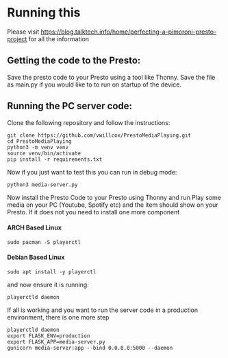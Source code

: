 # Running this

Please visit https://blog.talktech.info/home/perfecting-a-pimoroni-presto-project for all the information

## Getting the code to the Presto:

Save the presto code to your Presto using a tool like Thonny. Save the file as main.py if you would like to to run on startup of the device.
    
## Running the PC server code:

Clone the following repository and follow the instructions:
<pre language-bash>
<code>git clone https://github.com/vwillcox/PrestoMediaPlaying.git
cd PrestoMediaPlaying
python3 -m venv venv
source venv/bin/activate
pip install -r requirements.txt</code>
</pre>
Now if you just want to test this you can run in debug mode:
<pre language-bash>
<code>python3 media-server.py</code>
</pre>

Now install the Presto Code to your Presto using Thonny and run
Play some media on your PC (Youtube, Spotify etc) and the item should show on your Presto.
If it does not you need to install one more component

#### ARCH Based Linux
<pre language-bash>
<code>sudo pacman -S playerctl</code>
</pre>
#### Debian Based Linux
<pre language-bash>
<code>sudo apt install -y playerctl</code>
</pre>

and now ensure it is running:
<pre language-bash>
<code>playerctld daemon</code>
</pre>

If all is working and you want to run the server code in a production environment, there is one more step

<pre language-bash>
<code>playerctld daemon
export FLASK_ENV=production
export FLASK_APP=media-server.py
gunicorn media-server:app --bind 0.0.0.0:5000 --daemon</code>
</pre>
